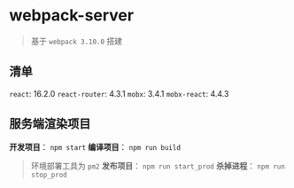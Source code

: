 # webpack-server

> 基于 `webpack 3.10.0` 搭建

## 清单

`react`: 16.2.0
`react-router`: 4.3.1
`mobx`: 3.4.1
`mobx-react`: 4.4.3

## 服务端渲染项目

**开发项目**： `npm start`
**编译项目**： `npm run build`

> 环境部署工具为 `pm2`
**发布项目**： `npm run start_prod`
**杀掉进程**： `npm run stop_prod`
